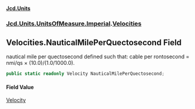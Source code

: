 #### [Jcd.Units](index 'index')
### [Jcd.Units.UnitsOfMeasure.Imperial](Jcd.Units.UnitsOfMeasure.Imperial 'Jcd.Units.UnitsOfMeasure.Imperial').[Velocities](Velocities 'Jcd.Units.UnitsOfMeasure.Imperial.Velocities')

## Velocities.NauticalMilePerQuectosecond Field

nautical mile per quectosecond defined such that: cable per rontosecond = nmi/qs × (10.0)/(1.0/1000.0).

```csharp
public static readonly Velocity NauticalMilePerQuectosecond;
```

#### Field Value
[Velocity](Velocity 'Jcd.Units.UnitTypes.Velocity')